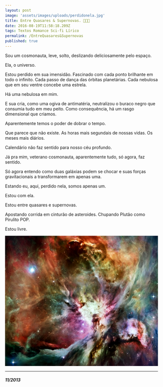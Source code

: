 ```yaml
---
layout: post
image: 'assets/images/uploads/perdidonela.jpg'
title: Entre Quasares & Supernovas. 🌌👩‍🚀
date: 2016-08-19T11:58:18.209Z
tags: Textos Romance Sci-fi Lírico
permalink: /EntreQuasares&Supernovas
published: true
---
```

Sou um cosmonauta, leve, solto, deslizando deliciosamente pelo espaço.

Ela, o universo.

Estou perdido em sua imensidão. Fascinado com cada ponto brilhante em todo o infinito. Cada passo de dança das órbitas planetárias. Cada nebulosa que em seu ventre concebe uma estrela.

Há uma nebulosa em mim.

E sua cria, como uma ogiva de antimatéria, neutralizou o buraco negro que consumia tudo em meu peito. Como consequência, há um rasgo dimensional que criamos.

Aparentemente temos o poder de dobrar o tempo.

Que parece que não existe. As horas mais segundais de nossas vidas. Os meses mais diários.

Calendário não faz sentido para nosso céu profundo.

Já pra mim, veterano cosmonauta, aparentemente tudo, só agora, faz sentido.

Só agora entendo como duas galáxias podem se chocar e suas forças gravitacionais a transformarem em apenas uma.

Estando eu, aqui, perdido nela, somos apenas um.

Estou com ela.

Estou entre quasares e supernovas.

Apostando corrida em cinturão de asteroides. Chupando Plutão como Pirulito POP.

Estou livre.

![imagem de Larissa em formato cósmico](assets/images/uploads/perdidonela.jpg)

- - -

##### 11/2013